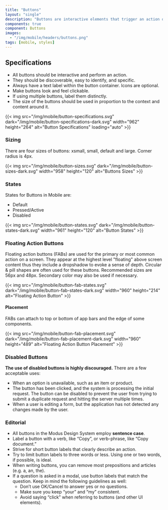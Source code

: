 ```yaml
---
title: "Buttons"
layout: "single"
description: "Buttons are interactive elements that trigger an action or an event."
components: true
component: Buttons
images:
  - "/img/mobile/headers/buttons.png"
tags: [mobile, styles]
---
```


## Specifications

- All buttons should be interactive and perform an action.
- They should be discoverable, easy to identify, and specific.
- Always have a text label within the button container. Icons are optional.
- Make buttons look and feel clickable.
- If using multiple buttons, label them distinctly.
- The size of the buttons should be used in proportion to the context and content around it.

{{< img src="/img/mobile/button-specifications.svg" dark="/img/mobile/button-specifications-dark.svg" width="962" height="264" alt="Button Specifications" loading="auto" >}}

### Sizing

There are four sizes of buttons: xsmall, small, default and large. Corner radius is 4px.

{{< img src="/img/mobile/button-sizes.svg" dark="/img/mobile/button-sizes-dark.svg" width="958" height="120" alt="Buttons Sizes" >}}

### States

States for Buttons in Mobile are:

- Default
- Pressed/Active
- Disabled

{{< img src="/img/mobile/button-states.svg" dark="/img/mobile/button-states-dark.svg" width="961" height="120" alt="Button States" >}}

### Floating Action Buttons

Floating action buttons (FABs) are used for the primary or most common action on a screen. They appear at the highest level "floating" above screen content thus they include a dropshadow to evoke a sense of depth. Circular & pill shapes are often used for these buttons. Recommended sizes are 56px and 48px. Secondary color may also be used if necessary.

{{< img src="/img/mobile/button-fab-states.svg" dark="/img/mobile/button-fab-states-dark.svg" width="960" height="214" alt="Floating Action Button" >}}

#### Placement

FABs can attach to top or bottom of app bars and the edge of some components.

{{< img src="/img/mobile/button-fab-placement.svg" dark="/img/mobile/button-fab-placement-dark.svg" width="960" height="489" alt="Floating Action Button Placement" >}}

### Disabled Buttons

**The use of disabled buttons is highly discouraged.** There are a few acceptable uses:

- When an option is unavailable, such as an item or product.
- The button has been clicked, and the system is processing the initial request. The button can be disabled to prevent the user from trying to submit a duplicate request and hitting the server multiple times.
- When a user is editing a form, but the application has not detected any changes made by the user.

### Editorial

- All buttons in the Modus Design System employ **sentence case**.
- Label a button with a verb, like “Copy”, or verb-phrase, like “Copy document.”
- Strive for short button labels that clearly describe an action.
- Try to limit button labels to three words or less. Using one or two words, if possible, is ideal.
- When writing buttons, you can remove most prepositions and articles (e.g. a, an, the).
- If a question is asked in a modal, use button labels that match the question. Keep in mind the following guidelines as well:
  - Don’t use OK/Cancel to answer yes or no questions.
  - Make sure you keep “your” and “my” consistent.
  - Avoid saying “click” when referring to buttons (and other UI elements).
